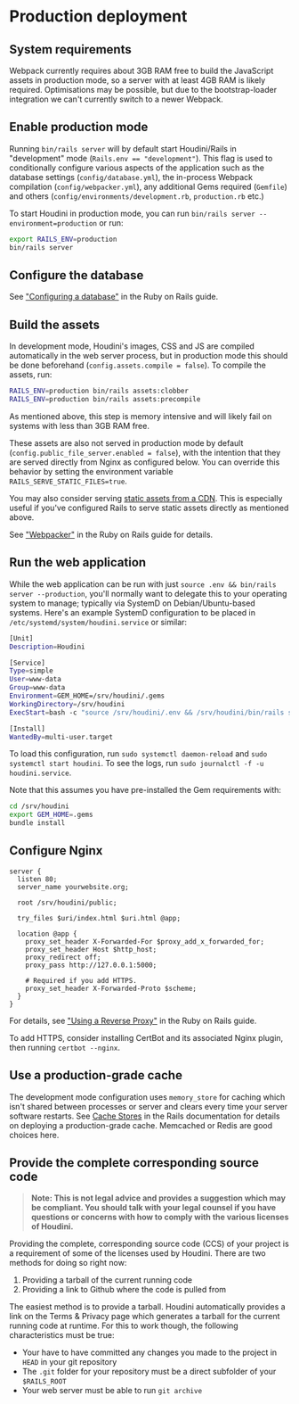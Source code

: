# Production deployment

## System requirements

Webpack currently requires about 3GB RAM free to build the JavaScript assets in
production mode, so a server with at least 4GB RAM is likely
required. Optimisations may be possible, but due to the bootstrap-loader
integration we can't currently switch to a newer Webpack.

## Enable production mode

Running `bin/rails server` will by default start Houdini/Rails in "development"
mode (`Rails.env == "development"`). This flag is used to conditionally
configure various aspects of the application such as the database settings
(`config/database.yml`), the in-process Webpack compilation
(`config/webpacker.yml`), any additional Gems required (`Gemfile`) and others
(`config/environments/development.rb`, `production.rb` etc.)

To start Houdini in production mode, you can run `bin/rails server
--environment=production` or run:

```sh
export RAILS_ENV=production
bin/rails server
```

## Configure the database

See ["Configuring a
database"](https://guides.rubyonrails.org/configuring.html#configuring-a-database)
in the Ruby on Rails guide.

## Build the assets

In development mode, Houdini's images, CSS and JS are compiled automatically in
the web server process, but in production mode this should be done beforehand
(`config.assets.compile = false`). To compile the assets, run:

```sh
RAILS_ENV=production bin/rails assets:clobber
RAILS_ENV=production bin/rails assets:precompile
```

As mentioned above, this step is memory intensive and will likely fail on
systems with less than 3GB RAM free.

These assets are also not served in production mode by default
(`config.public_file_server.enabled = false`), with the intention that they are
served directly from Nginx as configured below. You can override this behavior
by setting the environment variable `RAILS_SERVE_STATIC_FILES=true`.

You may also consider serving [static assets from a
CDN](https://guides.rubyonrails.org/asset_pipeline.html#cdns). This is
especially useful if you've configured Rails to serve static assets directly as
mentioned above.

See ["Webpacker"](https://edgeguides.rubyonrails.org/webpacker.html) in the Ruby
on Rails guide for details.

## Run the web application

While the web application can be run with just `source .env && bin/rails server
--production`, you'll normally want to delegate this to your operating system to
manage; typically via SystemD on Debian/Ubuntu-based systems. Here's an example
SystemD configuration to be placed in `/etc/systemd/system/houdini.service` or similar:

```sh
[Unit]
Description=Houdini

[Service]
Type=simple
User=www-data
Group=www-data
Environment=GEM_HOME=/srv/houdini/.gems
WorkingDirectory=/srv/houdini
ExecStart=bash -c "source /srv/houdini/.env && /srv/houdini/bin/rails server"

[Install]
WantedBy=multi-user.target
```

To load this configuration, run `sudo systemctl daemon-reload` and `sudo
systemctl start houdini`. To see the logs, run `sudo journalctl -f -u
houdini.service`.

Note that this assumes you have pre-installed the Gem requirements with:

```sh
cd /srv/houdini
export GEM_HOME=.gems
bundle install
```

## Configure Nginx

```nginx
server {
  listen 80;
  server_name yourwebsite.org;
  
  root /srv/houdini/public;
  
  try_files $uri/index.html $uri.html @app;

  location @app {
    proxy_set_header X-Forwarded-For $proxy_add_x_forwarded_for;
    proxy_set_header Host $http_host;
    proxy_redirect off;
    proxy_pass http://127.0.0.1:5000;
    
    # Required if you add HTTPS.
    proxy_set_header X-Forwarded-Proto $scheme;
  }
}
```

For details, see ["Using a Reverse
Proxy"](https://guides.rubyonrails.org/configuring.html#using-a-reverse-proxy)
in the Ruby on Rails guide.

To add HTTPS, consider installing CertBot and its associated Nginx plugin, then
running `certbot --nginx`.

## Use a production-grade cache

The development mode configuration uses `memory_store` for caching which isn't
shared between processes or server and clears every time your server software
restarts. See [Cache
Stores](https://guides.rubyonrails.org/caching_with_rails.html#cache-stores) in
the Rails documentation for details on deploying a production-grade
cache. Memcached or Redis are good choices here.

## Provide the complete corresponding source code

> **Note: This is not legal advice and provides a suggestion which may be
> compliant. You should talk with your legal counsel if you have questions or
> concerns with how to comply with the various licenses of Houdini.**

Providing the complete, corresponding source code (CCS) of your project is a
requirement of some of the licenses used by Houdini. There are two methods for
doing so right now:

1. Providing a tarball of the current running code
2. Providing a link to Github where the code is pulled from

The easiest method is to provide a tarball. Houdini automatically provides a
link on the Terms & Privacy page which generates a tarball for the current
running code at runtime.  For this to work though, the following characteristics
must be true:

* Your have to have committed any changes you made to the project in `HEAD` in
  your git repository
* The `.git` folder for your repository must be a direct subfolder of your
  `$RAILS_ROOT`
* Your web server must be able to run `git archive`
